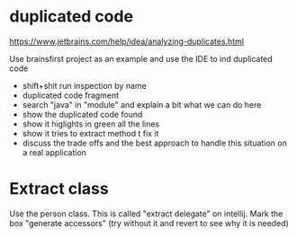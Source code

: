# duplicated code

https://www.jetbrains.com/help/idea/analyzing-duplicates.html

Use brainsfirst project as an example and use the IDE to  ind duplicated code

 * shift+shit run inspection by name
 * duplicated code fragment
 * search "java" in "module" and explain a bit what we can do here
 * show the duplicated code found
 * show it higlights in green all the lines
 * show it tries to extract method t fix it
 * discuss the trade offs and the best approach to handle this situation on a real application


# Extract class

Use the person class.
This is called "extract delegate" on intellij.
Mark the box "generate accessors" (try without it and revert to see why it is needed)
